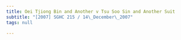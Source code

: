 ```yaml
---
title: Oei Tjiong Bin and Another v Tsu Soo Sin and Another Suit
subtitle: "[2007] SGHC 215 / 14\_December\_2007"
tags: null

---
```


